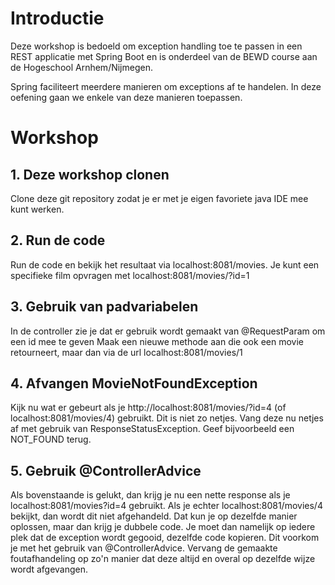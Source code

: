 # Introductie
Deze workshop is bedoeld om exception handling toe te passen in een REST applicatie met Spring Boot en is onderdeel van de BEWD course aan de Hogeschool Arnhem/Nijmegen.

Spring faciliteert meerdere manieren om exceptions af te handelen. 
In deze oefening gaan we enkele van deze manieren toepassen.

# Workshop
## 1. Deze workshop clonen
Clone deze git repository zodat je er met je eigen favoriete java IDE mee kunt werken.

## 2. Run de code
Run de code en bekijk het resultaat via localhost:8081/movies.
Je kunt een specifieke film opvragen met localhost:8081/movies/?id=1

## 3. Gebruik van padvariabelen
In de controller zie je dat er gebruik wordt gemaakt van @RequestParam om een id mee te geven
Maak een nieuwe methode aan die ook een movie retourneert, maar dan via de url localhost:8081/movies/1

## 4. Afvangen MovieNotFoundException
Kijk nu wat er gebeurt als je http://localhost:8081/movies/?id=4 (of localhost:8081/movies/4) gebruikt.
Dit is niet zo netjes. Vang deze nu netjes af met gebruik van ResponseStatusException.
Geef bijvoorbeeld een NOT_FOUND terug.

## 5. Gebruik @ControllerAdvice
Als bovenstaande is gelukt, dan krijg je nu een nette response als je localhost:8081/movies?id=4 gebruikt.
Als je echter localhost:8081/movies/4 bekijkt, dan wordt dit niet afgehandeld.
Dat kun je op dezelfde manier oplossen, maar dan krijg je dubbele code. 
Je moet dan namelijk op iedere plek dat de exception wordt gegooid, dezelfde code kopieren.
Dit voorkom je met het gebruik van @ControllerAdvice.
Vervang de gemaakte foutafhandeling op zo'n manier dat deze altijd en overal op dezelfde wijze wordt afgevangen.


